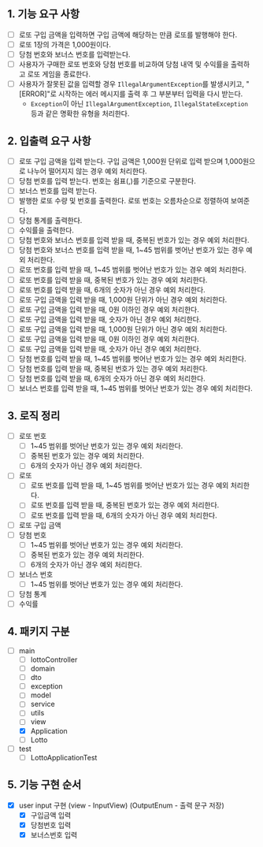 ## 1. 기능 요구 사항

- [ ] 로또 구입 금액을 입력하면 구입 금액에 해당하는 만큼 로또를 발행해야 한다.
- [ ] 로또 1장의 가격은 1,000원이다.
- [ ] 당첨 번호와 보너스 번호를 입력받는다.
- [ ] 사용자가 구매한 로또 번호와 당첨 번호를 비교하여 당첨 내역 및 수익률을 출력하고 로또 게임을 종료한다.
- [ ] 사용자가 잘못된 값을 입력할 경우 `IllegalArgumentException`를 발생시키고, "[ERROR]"로 시작하는 에러 메시지를 출력 후 그 부분부터 입력을 다시 받는다.
  - `Exception`이 아닌 `IllegalArgumentException`, `IllegalStateException` 등과 같은 명확한 유형을 처리한다.

## 2. 입출력 요구 사항

- [ ] 로또 구입 금액을 입력 받는다. 구입 금액은 1,000원 단위로 입력 받으며 1,000원으로 나누어 떨어지지 않는 경우 예외 처리한다.
- [ ] 당첨 번호를 입력 받는다. 번호는 쉼표(,)를 기준으로 구분한다.
- [ ] 보너스 번호를 입력 받는다.
- [ ] 발행한 로또 수량 및 번호를 출력한다. 로또 번호는 오름차순으로 정렬하여 보여준다.
- [ ] 당첨 통계를 출력한다.
- [ ] 수익률을 출력한다.
- [ ] 당첨 번호와 보너스 번호를 입력 받을 때, 중복된 번호가 있는 경우 예외 처리한다.
- [ ] 당첨 번호와 보너스 번호를 입력 받을 때, 1~45 범위를 벗어난 번호가 있는 경우 예외 처리한다.
- [ ] 로또 번호를 입력 받을 때, 1~45 범위를 벗어난 번호가 있는 경우 예외 처리한다.
- [ ] 로또 번호를 입력 받을 때, 중복된 번호가 있는 경우 예외 처리한다.
- [ ] 로또 번호를 입력 받을 때, 6개의 숫자가 아닌 경우 예외 처리한다.
- [ ] 로또 구입 금액을 입력 받을 때, 1,000원 단위가 아닌 경우 예외 처리한다.
- [ ] 로또 구입 금액을 입력 받을 때, 0원 이하인 경우 예외 처리한다.
- [ ] 로또 구입 금액을 입력 받을 때, 숫자가 아닌 경우 예외 처리한다.
- [ ] 로또 구입 금액을 입력 받을 때, 1,000원 단위가 아닌 경우 예외 처리한다.
- [ ] 로또 구입 금액을 입력 받을 때, 0원 이하인 경우 예외 처리한다.
- [ ] 로또 구입 금액을 입력 받을 때, 숫자가 아닌 경우 예외 처리한다.
- [ ] 당첨 번호를 입력 받을 때, 1~45 범위를 벗어난 번호가 있는 경우 예외 처리한다.
- [ ] 당첨 번호를 입력 받을 때, 중복된 번호가 있는 경우 예외 처리한다.
- [ ] 당첨 번호를 입력 받을 때, 6개의 숫자가 아닌 경우 예외 처리한다.
- [ ] 보너스 번호를 입력 받을 때, 1~45 범위를 벗어난 번호가 있는 경우 예외 처리한다.

## 3. 로직 정리
- [ ] 로또 번호
    - [ ] 1~45 범위를 벗어난 번호가 있는 경우 예외 처리한다.
    - [ ] 중복된 번호가 있는 경우 예외 처리한다.
    - [ ] 6개의 숫자가 아닌 경우 예외 처리한다.
- [ ] 로또
    - [ ] 로또 번호를 입력 받을 때, 1~45 범위를 벗어난 번호가 있는 경우 예외 처리한다.
    - [ ] 로또 번호를 입력 받을 때, 중복된 번호가 있는 경우 예외 처리한다.
    - [ ] 로또 번호를 입력 받을 때, 6개의 숫자가 아닌 경우 예외 처리한다.
- [ ] 로또 구입 금액
- [ ] 당첨 번호
    - [ ] 1~45 범위를 벗어난 번호가 있는 경우 예외 처리한다.
    - [ ] 중복된 번호가 있는 경우 예외 처리한다.
    - [ ] 6개의 숫자가 아닌 경우 예외 처리한다.
- [ ] 보너스 번호
    - [ ] 1~45 범위를 벗어난 번호가 있는 경우 예외 처리한다.
- [ ] 당첨 통계
- [ ] 수익률

## 4. 패키지 구분 
   - [ ] main
     - [ ] lottoController
     - [ ] domain
     - [ ] dto
     - [ ] exception
     - [ ] model
     - [ ] service
     - [ ] utils
     - [ ] view 
     - [x] Application
     - [ ] Lotto
   - [ ] test
     - [ ] LottoApplicationTest

## 5. 기능 구현 순서

- [x] user input 구현 (view - InputView) (OutputEnum - 출력 문구 저장)
  - [x] 구입금액 입력
  - [x] 당첨번호 입력
  - [x] 보너스번호 입력